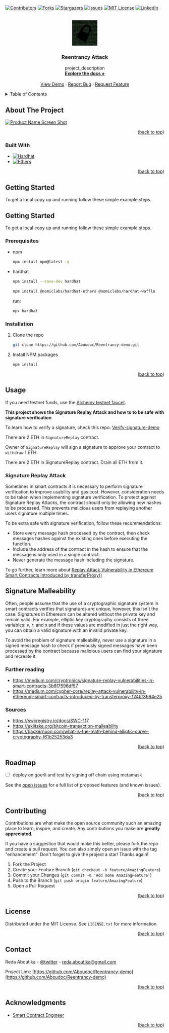 <a name="readme-top"></a>

[![Contributors][contributors-shield]][contributors-url]
[![Forks][forks-shield]][forks-url]
[![Stargazers][stars-shield]][stars-url]
[![Issues][issues-shield]][issues-url]
[![MIT License][license-shield]][license-url]
[![LinkedIn][linkedin-shield]][linkedin-url]

<!-- PROJECT LOGO -->
<br />
<div align="center">
  <a href="https://github.com/Aboudoc/Reentrancy-demo">
    <img src="images/logo.png" alt="Logo" width="80" height="80">
  </a>

<h3 align="center">Reentrancy Attack</h3>

  <p align="center">
    project_description
    <br />
    <a href="https://github.com/Aboudoc/Ethernaut-OpenZeppelin"><strong>Explore the docs »</strong></a>
    <br />
    <br />
    <a href="https://github.com/Aboudoc/Ethernaut-OpenZeppelin">View Demo</a>
    ·
    <a href="https://github.com/Aboudoc/Ethernaut-OpenZeppelin/issues">Report Bug</a>
    ·
    <a href="https://github.com/Aboudoc/Ethernaut-OpenZeppelin/issues">Request Feature</a>
  </p>
</div>

<!-- TABLE OF CONTENTS -->
<details>
  <summary>Table of Contents</summary>
  <ol>
    <li>
      <a href="#about-the-project">About The Project</a>
      <ul>
        <li><a href="#built-with">Built With</a></li>
      </ul>
    </li>
    <li>
      <a href="#getting-started">Getting Started</a>
      <ul>
        <li><a href="#prerequisites">Prerequisites</a></li>
        <li><a href="#installation">Installation</a></li>
      </ul>
    </li>
    <li><a href="#usage">Usage</a></li>
    <li><a href="#roadmap">Roadmap</a></li>
    <li><a href="#contributing">Contributing</a></li>
    <li><a href="#license">License</a></li>
    <li><a href="#contact">Contact</a></li>
    <li><a href="#acknowledgments">Acknowledgments</a></li>
  </ol>
</details>

<!-- ABOUT THE PROJECT -->

## About The Project

[![Product Name Screen Shot][product-screenshot]](https://docs.openzeppelin.com/)

<p align="right">(<a href="#readme-top">back to top</a>)</p>

### Built With

-   [![Hardhat][Hardhat]][Hardhat-url]
-   [![Ethers][Ethers.js]][Ethers-url]

<p align="right">(<a href="#readme-top">back to top</a>)</p>

<!-- GETTING STARTED -->

## Getting Started

To get a local copy up and running follow these simple example steps.

## Getting Started

To get a local copy up and running follow these simple example steps.

### Prerequisites

-   npm

    ```sh
    npm install npm@latest -g
    ```

-   hardhat

    ```sh
    npm install --save-dev hardhat
    ```

    ```sh
    npm install @nomiclabs/hardhat-ethers @nomiclabs/hardhat-waffle
    ```

    run:

    ```sh
    npx hardhat
    ```

### Installation

1. Clone the repo
    ```sh
    git clone https://github.com/Aboudoc/Reentrancy-demo.git
    ```
2. Install NPM packages
    ```sh
    npm install
    ```

<p align="right">(<a href="#readme-top">back to top</a>)</p>

<!-- USAGE EXAMPLES -->

## Usage

If you need testnet funds, use the [Alchemy testnet faucet](https://goerlifaucet.com/).

**This project shows the Signature Replay Attack and how to to be safe with signature verification**

To learn how to verify a signature, check this repo: [Verify-signature-demo](https://github.com/Aboudoc/Verify-signature-demo)

There are 2 ETH in `SignatureReplay` contract.

Owner of `SignatureReplay` will sign a signature to approve your contract to `withdraw` 1 ETH.

There are 2 ETH in SignatureReplay contract. Drain all ETH from it.

### Signature Replay Attack

Sometimes in smart contracts it is necessary to perform signature verification to improve usability and gas cost. However, consideration needs to be taken when implementing signature verification. To protect against Signature Replay Attacks, the contract should only be allowing new hashes to be processed. This prevents malicious users from replaying another users signature multiple times.

To be extra safe with signature verification, follow these recommendations:

-   Store every message hash processed by the contract, then check messages hashes against the existing ones before executing the function.
-   Include the address of the contract in the hash to ensure that the message is only used in a single contract.
-   Never generate the message hash including the signature.

To go further, learn more about [Replay Attack Vulnerability in Ethereum Smart Contracts Introduced by transferProxy()](https://medium.com/cypher-core/replay-attack-vulnerability-in-ethereum-smart-contracts-introduced-by-transferproxy-124bf3694e25)

## Signature Malleability

Often, people assume that the use of a cryptographic signature system in smart contracts verifies that signatures are unique, however, this isn't the case. Signatures in Ethereum can be altered without the private key and remain valid. For example, elliptic key cryptography consists of three variables: _v_, _r_, and _s_ and if these values are modified in just the right way, you can obtain a valid signature with an invalid private key.

To avoid the problem of signature malleability, never use a signature in a signed message hash to check if previously signed messages have been processed by the contract because malicious users can find your signature and recreate it.

### Further reading

-   https://medium.com/cryptronics/signature-replay-vulnerabilities-in-smart-contracts-3b6f7596df57
-   https://medium.com/cypher-core/replay-attack-vulnerability-in-ethereum-smart-contracts-introduced-by-transferproxy-124bf3694e25

### Sources

-   https://swcregistry.io/docs/SWC-117
-   https://eklitzke.org/bitcoin-transaction-malleability
-   https://hackernoon.com/what-is-the-math-behind-elliptic-curve-cryptography-f61b25253da3

<p align="right">(<a href="#readme-top">back to top</a>)</p>

<!-- ROADMAP -->

## Roadmap

-   [ ] deploy on goerli and test by signing off chain using metamask

See the [open issues](https://github.com/Aboudoc/Reentrancy-demo/issues) for a full list of proposed features (and known issues).

<p align="right">(<a href="#readme-top">back to top</a>)</p>

<!-- CONTRIBUTING -->

## Contributing

Contributions are what make the open source community such an amazing place to learn, inspire, and create. Any contributions you make are **greatly appreciated**.

If you have a suggestion that would make this better, please fork the repo and create a pull request. You can also simply open an issue with the tag "enhancement".
Don't forget to give the project a star! Thanks again!

1. Fork the Project
2. Create your Feature Branch (`git checkout -b feature/AmazingFeature`)
3. Commit your Changes (`git commit -m 'Add some AmazingFeature'`)
4. Push to the Branch (`git push origin feature/AmazingFeature`)
5. Open a Pull Request

<p align="right">(<a href="#readme-top">back to top</a>)</p>

<!-- LICENSE -->

## License

Distributed under the MIT License. See `LICENSE.txt` for more information.

<p align="right">(<a href="#readme-top">back to top</a>)</p>

<!-- CONTACT -->

## Contact

Reda Aboutika - [@twitter](https://twitter.com/AboutikaR) - reda.aboutika@gmail.com

Project Link: [https://github.com/Aboudoc/Reentrancy-demo](https://github.com/Aboudoc/Reentrancy-demo)

<p align="right">(<a href="#readme-top">back to top</a>)</p>

<!-- ACKNOWLEDGMENTS -->

## Acknowledgments

-   [Smart Contract Engineer](https://www.smartcontract.engineer/)

<p align="right">(<a href="#readme-top">back to top</a>)</p>

<!-- MARKDOWN LINKS & IMAGES -->
<!-- https://www.markdownguide.org/basic-syntax/#reference-style-links -->

[contributors-shield]: https://img.shields.io/github/contributors/Aboudoc/Ethernaut-OpenZeppelin.svg?style=for-the-badge
[contributors-url]: https://github.com/Aboudoc/Ethernaut-OpenZeppelin/graphs/contributors
[forks-shield]: https://img.shields.io/github/forks/Aboudoc/Ethernaut-OpenZeppelin.svg?style=for-the-badge
[forks-url]: https://github.com/Aboudoc/Ethernaut-OpenZeppelin/network/members
[stars-shield]: https://img.shields.io/github/stars/Aboudoc/Ethernaut-OpenZeppelin.svg?style=for-the-badge
[stars-url]: https://github.com/Aboudoc/Ethernaut-OpenZeppelin/stargazers
[issues-shield]: https://img.shields.io/github/issues/Aboudoc/Ethernaut-OpenZeppelin.svg?style=for-the-badge
[issues-url]: https://github.com/Aboudoc/Ethernaut-OpenZeppelin/issues
[license-shield]: https://img.shields.io/github/license/Aboudoc/Ethernaut-OpenZeppelin.svg?style=for-the-badge
[license-url]: https://github.com/Aboudoc/Ethernaut-OpenZeppelin/blob/master/LICENSE.txt
[linkedin-shield]: https://img.shields.io/badge/-LinkedIn-black.svg?style=for-the-badge&logo=linkedin&colorB=555
[linkedin-url]: https://www.linkedin.com/in/r%C3%A9da-aboutika-34305453/?originalSubdomain=fr
[product-screenshot]: https://i1.wp.com/blog.openzeppelin.com/wp-content/uploads/2019/05/Solidity-1.png?fit=1200%2C633&ssl=1
[Hardhat]: https://img.shields.io/badge/Hardhat-20232A?style=for-the-badge&logo=hardhat&logoColor=61DAFB
[Hardhat-url]: https://hardhat.org/
[Ethers.js]: https://img.shields.io/badge/ethers.js-000000?style=for-the-badge&logo=ethersdotjs&logoColor=white
[Ethers-url]: https://docs.ethers.org/v5/
[Vue.js]: https://img.shields.io/badge/Vue.js-35495E?style=for-the-badge&logo=vuedotjs&logoColor=4FC08D
[Vue-url]: https://vuejs.org/
[Angular.io]: https://img.shields.io/badge/Angular-DD0031?style=for-the-badge&logo=angular&logoColor=white
[Angular-url]: https://angular.io/
[Svelte.dev]: https://img.shields.io/badge/Svelte-4A4A55?style=for-the-badge&logo=svelte&logoColor=FF3E00
[Svelte-url]: https://svelte.dev/
[Laravel.com]: https://img.shields.io/badge/Laravel-FF2D20?style=for-the-badge&logo=laravel&logoColor=white
[Laravel-url]: https://laravel.com
[Bootstrap.com]: https://img.shields.io/badge/Bootstrap-563D7C?style=for-the-badge&logo=bootstrap&logoColor=white
[Bootstrap-url]: https://getbootstrap.com
[JQuery.com]: https://img.shields.io/badge/jQuery-0769AD?style=for-the-badge&logo=jquery&logoColor=white
[JQuery-url]: https://jquery.com
